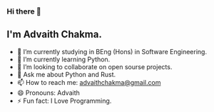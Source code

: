 ### Hi there 👋

## I'm Advaith Chakma.

- 🔭 I’m currently studying in BEng (Hons) in Software Engineering.
- 🌱 I’m currently learning Python.
- 👯 I’m looking to collaborate on open sourse projects.
- 💬 Ask me about Python and Rust.
- 📫 How to reach me: advaithchakma@gmail.com
- 😄 Pronouns: Advaith
- ⚡ Fun fact: I Love Programming.


<!--
**advaithchakma/advaithchakma** is a ✨ _special_ ✨ repository because its `README.md` (this file) appears on your GitHub profile.

Here are some ideas to get you started:

- 🔭 I’m currently working on ...
- 🌱 I’m currently learning ...
- 👯 I’m looking to collaborate on ...
- 🤔 I’m looking for help with ...
- 💬 Ask me about ...
- 📫 How to reach me: ...
- 😄 Pronouns: ...
- ⚡ Fun fact: ...
-->
